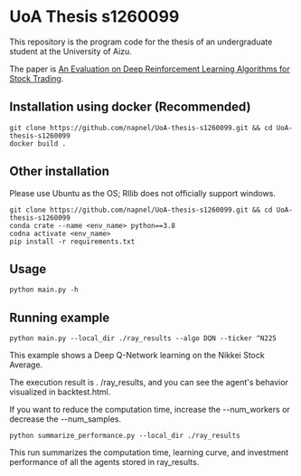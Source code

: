 # UoA Thesis s1260099

This repository is the program code for the thesis of an undergraduate student at the University of Aizu.

The paper is [An Evaluation on Deep Reinforcement Learning Algorithms for Stock Trading](paper/s1260099.pdf).

## Installation using docker (Recommended)

```
git clone https://github.com/napnel/UoA-thesis-s1260099.git && cd UoA-thesis-s1260099
docker build .
```

## Other installation

Please use Ubuntu as the OS; Rllib does not officially support windows.

```
git clone https://github.com/napnel/UoA-thesis-s1260099.git && cd UoA-thesis-s1260099
conda crate --name <env_name> python==3.8
codna activate <env_name>
pip install -r requirements.txt
```

## Usage

```
python main.py -h
```

## Running example

```
python main.py --local_dir ./ray_results --algo DQN --ticker ^N225
```

This example shows a Deep Q-Network learning on the Nikkei Stock Average.

The execution result is . /ray_results, and you can see the agent's behavior visualized in backtest.html.

If you want to reduce the computation time, increase the --num_workers or decrease the --num_samples.

```
python summarize_performance.py --local_dir ./ray_results
```

This run summarizes the computation time, learning curve, and investment performance of all the agents stored in ray_results.
